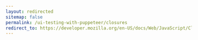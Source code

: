 ```yaml
---
layout: redirected
sitemap: false
permalink: /ui-testing-with-puppeteer/closures
redirect_to: https://developer.mozilla.org/en-US/docs/Web/JavaScript/Closures
---
```



